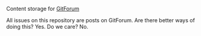 Content storage for [GitForum](https://github.com/Aardvark-Industries/GitForum)

All issues on this repository are posts on GitForum. Are there better ways of doing this? Yes. Do we care? No.
